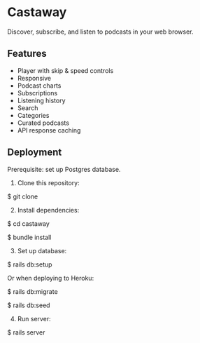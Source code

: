 # Castaway

Discover, subscribe, and listen to podcasts in your web browser.

## Features

- Player with skip & speed controls
- Responsive
- Podcast charts
- Subscriptions
- Listening history
- Search
- Categories
- Curated podcasts
- API response caching

## Deployment

Prerequisite: set up Postgres database.

1. Clone this repository:
  
  $ git clone

2. Install dependencies:

  $ cd castaway

  $ bundle install

3. Set up database:

  $ rails db:setup

Or when deploying to Heroku:

  $ rails db:migrate

  $ rails db:seed

4. Run server:

  $ rails server

